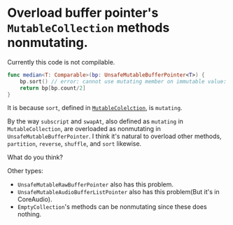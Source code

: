 # Overload buffer pointer's `MutableCollection` methods nonmutating.

Currently this code is not compilable.

```swift
func median<T: Comparable>(bp: UnsafeMutableBufferPointer<T>) {
    bp.sort() // error: cannot use mutating member on immutable value: 'bp' is a 'let' constant
    return bp[bp.count/2]
}
```

It is because `sort`, defined in [`MutableColelction`](https://developer.apple.com/documentation/swift/mutablecollection), is  `mutating`.

By the way `subscript` and `swapAt`, also defined as `mutating` in `MutableCollection`, are overloaded as nonmutating in `UnsafeMutableBufferPointer`.
I think it's natural to overload other methods, `partition`, `reverse`, `shuffle`, and `sort` likewise.

What do you think?

Other types:
- `UnsafeMutableRawBufferPointer` also has this problem.
- `UnsafeMutableAudioBufferListPointer` also has this problem(But it's in CoreAudio).
- `EmptyCollection`'s methods can be nonmutating since these does nothing.
